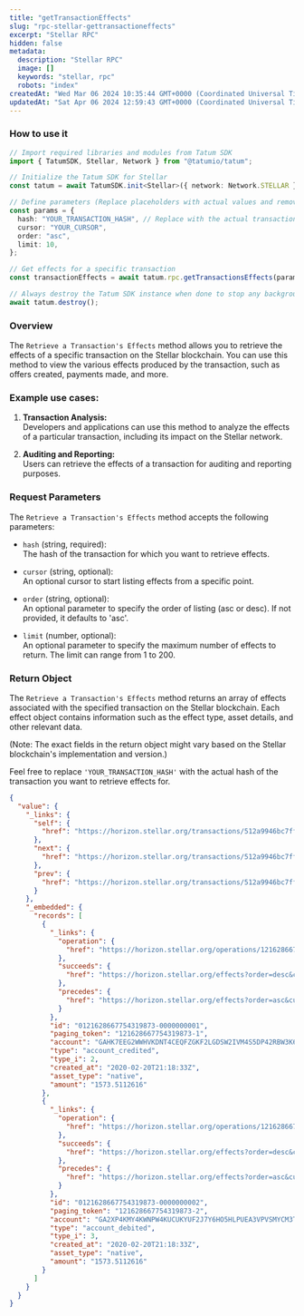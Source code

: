 ```yaml
---
title: "getTransactionEffects"
slug: "rpc-stellar-gettransactioneffects"
excerpt: "Stellar RPC"
hidden: false
metadata: 
  description: "Stellar RPC"
  image: []
  keywords: "stellar, rpc"
  robots: "index"
createdAt: "Wed Mar 06 2024 10:35:44 GMT+0000 (Coordinated Universal Time)"
updatedAt: "Sat Apr 06 2024 12:59:43 GMT+0000 (Coordinated Universal Time)"
---
```




### How to use it

```typescript
// Import required libraries and modules from Tatum SDK
import { TatumSDK, Stellar, Network } from "@tatumio/tatum";

// Initialize the Tatum SDK for Stellar
const tatum = await TatumSDK.init<Stellar>({ network: Network.STELLAR });

// Define parameters (Replace placeholders with actual values and remove redundant)
const params = {
  hash: "YOUR_TRANSACTION_HASH", // Replace with the actual transaction hash
  cursor: "YOUR_CURSOR",
  order: "asc",
  limit: 10,
};

// Get effects for a specific transaction
const transactionEffects = await tatum.rpc.getTransactionsEffects(params);

// Always destroy the Tatum SDK instance when done to stop any background processes
await tatum.destroy();
```

### Overview

The `Retrieve a Transaction's Effects` method allows you to retrieve the effects of a specific transaction on the Stellar blockchain. You can use this method to view the various effects produced by the transaction, such as offers created, payments made, and more.

### Example use cases:

1. **Transaction Analysis:**  
   Developers and applications can use this method to analyze the effects of a particular transaction, including its impact on the Stellar network.

2. **Auditing and Reporting:**  
   Users can retrieve the effects of a transaction for auditing and reporting purposes.

### Request Parameters

The `Retrieve a Transaction's Effects` method accepts the following parameters:

- `hash` (string, required):  
  The hash of the transaction for which you want to retrieve effects.

- `cursor` (string, optional):  
  An optional cursor to start listing effects from a specific point.

- `order` (string, optional):  
  An optional parameter to specify the order of listing (asc or desc). If not provided, it defaults to 'asc'.

- `limit` (number, optional):  
  An optional parameter to specify the maximum number of effects to return. The limit can range from 1 to 200.

### Return Object

The `Retrieve a Transaction's Effects` method returns an array of effects associated with the specified transaction on the Stellar blockchain. Each effect object contains information such as the effect type, asset details, and other relevant data.

(Note: The exact fields in the return object might vary based on the Stellar blockchain's implementation and version.)

Feel free to replace `'YOUR_TRANSACTION_HASH'` with the actual hash of the transaction you want to retrieve effects for.

```json
{
  "value": {
    "_links": {
      "self": {
        "href": "https://horizon.stellar.org/transactions/512a9946bc7ff4a363299f14f79e0beb9b9cdbd0103e3a69a44446a0aa6471a8/effects?cursor=&limit=10&order=asc"
      },
      "next": {
        "href": "https://horizon.stellar.org/transactions/512a9946bc7ff4a363299f14f79e0beb9b9cdbd0103e3a69a44446a0aa6471a8/effects?cursor=121628667754319873-2&limit=10&order=asc"
      },
      "prev": {
        "href": "https://horizon.stellar.org/transactions/512a9946bc7ff4a363299f14f79e0beb9b9cdbd0103e3a69a44446a0aa6471a8/effects?cursor=121628667754319873-1&limit=10&order=desc"
      }
    },
    "_embedded": {
      "records": [
        {
          "_links": {
            "operation": {
              "href": "https://horizon.stellar.org/operations/121628667754319873"
            },
            "succeeds": {
              "href": "https://horizon.stellar.org/effects?order=desc&cursor=121628667754319873-1"
            },
            "precedes": {
              "href": "https://horizon.stellar.org/effects?order=asc&cursor=121628667754319873-1"
            }
          },
          "id": "0121628667754319873-0000000001",
          "paging_token": "121628667754319873-1",
          "account": "GAHK7EEG2WWHVKDNT4CEQFZGKF2LGDSW2IVM4S5DP42RBW3K6BTODB4A",
          "type": "account_credited",
          "type_i": 2,
          "created_at": "2020-02-20T21:18:33Z",
          "asset_type": "native",
          "amount": "1573.5112616"
        },
        {
          "_links": {
            "operation": {
              "href": "https://horizon.stellar.org/operations/121628667754319873"
            },
            "succeeds": {
              "href": "https://horizon.stellar.org/effects?order=desc&cursor=121628667754319873-2"
            },
            "precedes": {
              "href": "https://horizon.stellar.org/effects?order=asc&cursor=121628667754319873-2"
            }
          },
          "id": "0121628667754319873-0000000002",
          "paging_token": "121628667754319873-2",
          "account": "GA2XP4KMY4KWNPW4KUCUKYUF2J7Y6HO5HLPUEA3VPVSMYCM3TGNEZP5S",
          "type": "account_debited",
          "type_i": 3,
          "created_at": "2020-02-20T21:18:33Z",
          "asset_type": "native",
          "amount": "1573.5112616"
        }
      ]
    }
  }
}
```
